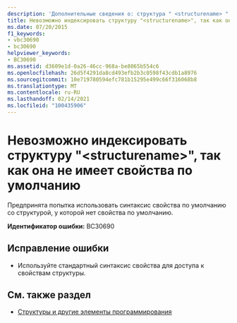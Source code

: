 ```yaml
---
description: 'Дополнительные сведения о: структура " <structurename> " не может быть проиндексирована, так как не имеет свойства по умолчанию'
title: Невозможно индексировать структуру "<structurename>", так как она не имеет свойства по умолчанию
ms.date: 07/20/2015
f1_keywords:
- vbc30690
- bc30690
helpviewer_keywords:
- BC30690
ms.assetid: d3609e1d-0a26-46cc-968a-be8065b554c6
ms.openlocfilehash: 26d5f4291da8cd493efb2b3c0598f43cdb1a8976
ms.sourcegitcommit: 10e719780594efc781b15295e499c66f316068b8
ms.translationtype: MT
ms.contentlocale: ru-RU
ms.lasthandoff: 02/14/2021
ms.locfileid: "100435906"
---
```

# <a name="structure-structurename-cannot-be-indexed-because-it-has-no-default-property"></a>Невозможно индексировать структуру "\<structurename>", так как она не имеет свойства по умолчанию

Предпринята попытка использовать синтаксис свойства по умолчанию со структурой, у которой нет свойства по умолчанию.  
  
 **Идентификатор ошибки:** BC30690  
  
## <a name="to-correct-this-error"></a>Исправление ошибки  
  
- Используйте стандартный синтаксис свойства для доступа к свойствам структуры.  
  
## <a name="see-also"></a>См. также раздел

- [Структуры и другие элементы программирования](../programming-guide/language-features/data-types/structures-and-other-programming-elements.md)
